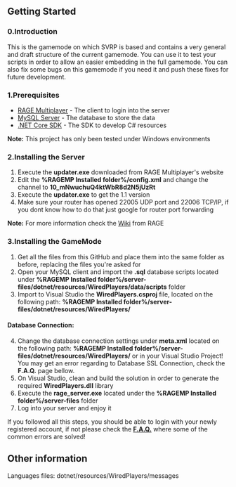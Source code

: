 ## Getting Started

### 0.Introduction
This is the gamemode on which SVRP is based and contains a very general and draft structure of the current gamemode. You can use it to test your scripts in order to allow an easier embedding in the full gamemode. You can also fix some bugs on this gamemode if you need it and push these fixes for future development.

### 1.Prerequisites

* [RAGE Multiplayer](https://cdn.rage.mp/updater/prerelease/updater.exe) - The client to login into the server
* [MySQL Server](https://dev.mysql.com/downloads/mysql/) - The database to store the data
* [.NET Core SDK](https://www.microsoft.com/net/download) - The SDK to develop C# resources

**Note:** This project has only been tested under Windows environments

### 2.Installing the Server
1. Execute the **updater.exe** downloaded from RAGE Multiplayer's website
2. Edit the **%RAGEMP Installed folder%/config.xml** and change the channel to **10_mNwuchuQ4ktWbR8d2N5jUzRt**
3. Execute the **updater.exe** to get the 1.1 version
4. Make sure your router has opened 22005 UDP port and 22006 TCP/IP, if you dont know how to do that just google for router port forwarding

**Note:** For more information check the [Wiki](https://wiki.rage.mp/index.php?title=Getting_Started_with_Server) from RAGE

### 3.Installing the GameMode
1. Get all the files from this GitHub and place them into the same folder as before, replacing the files you're asked for
2. Open your MySQL client and import the **.sql** database scripts located under **%RAGEMP Installed folder%/server-files/dotnet/resources/WiredPlayers/data/scripts** folder
3. Import to Visual Studio the **WiredPlayers.csproj** file, located on the following path: **%RAGEMP Installed folder%/server-files/dotnet/resources/WiredPlayers/**

#### Database Connection:
4. Change the database connection settings under **meta.xml** located on the following path: **%RAGEMP Installed folder%/server-files/dotnet/resources/WiredPlayers/** or in your Visual Studio Project! You may get an error regarding to Database SSL Connection, check the **F.A.Q.** page bellow.
5. On Visual Studio, clean and build the solution in order to generate the required **WiredPlayers.dll** library
6. Execute the **rage_server.exe** located under the **%RAGEMP Installed folder%/server-files** folder
7. Log into your server and enjoy it

If you followed all this steps, you should be able to login with your newly registered account, if not please check the **[F.A.Q.](https://github.com/xabier1989/WiredPlayers-RP/wiki/FAQ)** where some of the common errors are solved!


## Other information
Languages files: dotnet/resources/WiredPlayers/messages
